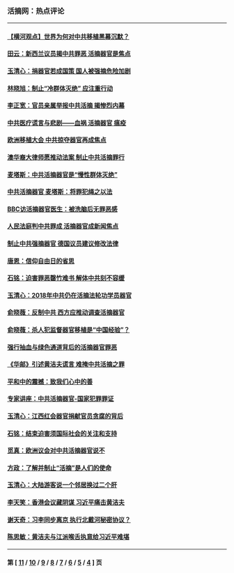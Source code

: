 ### 活摘网：热点评论
---
#### [【横河观点】世界为何对中共移植黑幕沉默？](../../pages/nf5879/n13244249.md?07210430) 
#### [田云：新西兰议员揭中共罪恶 活摘器官是焦点](../../pages/nf5879/n13070629.md?07210430) 
#### [玉清心：捐器官若成国策 国人被强摘危险加剧](../../pages/nf5879/n12802713.md?07210430) 
#### [林晓旭：制止“冷群体灭绝” 应注重行动](../../pages/nf5879/n12779736.md?07210430) 
#### [李正宽：官员亲属举报中共活摘 揭惨烈内幕](../../pages/nf5879/n12684490.md?07210430) 
#### [中共医疗谎言与悲剧——血祸 活摘器官 瘟疫](../../pages/nf5879/n12372103.md?07210430) 
#### [欧洲移植大会 中共掠夺器官再成焦点](../../pages/nf5879/n11538883.md?07210430) 
#### [澳华裔大律师愿推动法案 制止中共活摘罪行](../../pages/nf5879/n11377039.md?07210430) 
#### [麦塔斯：中共活摘器官是“慢性群体灭绝”](../../pages/nf5879/n11350529.md?07210430) 
#### [中共活摘器官 麦塔斯：将罪犯绳之以法](../../pages/nf5879/n11347973.md?07210430) 
#### [BBC访活摘器官医生：被洗脑后无罪恶感](../../pages/nf5879/n11335935.md?07210430) 
#### [人民法庭判中共罪成 活摘器官成新闻焦点](../../pages/nf5879/n11331578.md?07210430) 
#### [制止中共强摘器官 德国议员建议修改法律](../../pages/nf5879/n11249451.md?07210430) 
#### [唐恩：信仰自由日的省思](../../pages/nf5879/n11003525.md?07210430) 
#### [石铭：迫害罪恶罄竹难书  解体中共刻不容缓](../../pages/nf5879/n10942855.md?07210430) 
#### [玉清心：2018年中共仍在活摘法轮功学员器官](../../pages/nf5879/n10914646.md?07210430) 
#### [俞晓薇：反制中共 西方应推动调查活摘器官](../../pages/nf5879/n10794671.md?07210430) 
#### [俞晓薇：杀人犯监督器官移植是“中国经验”？](../../pages/nf5879/n10466427.md?07210430) 
#### [强行抽血与绿色通道背后的活摘器官罪恶](../../pages/nf5879/n10004708.md?07210430) 
#### [《华邮》引述黄洁夫谎言 难掩中共活摘之罪](../../pages/nf5879/n9642309.md?07210430) 
#### [平和中的震撼：致我们心中的善](../../pages/nf5879/n9021123.md?07210430) 
#### [专家讲座：中共活摘器官-国家犯罪罪证](../../pages/nf5879/n8828153.md?07210430) 
#### [玉清心：江西红会器官捐献官员贪腐的背后](../../pages/nf5879/n8522122.md?07210430) 
#### [石铭：结束迫害须国际社会的关注和支持](../../pages/nf5879/n8443497.md?07210430) 
#### [觅真：欧洲议会对中共活摘器官说不](../../pages/nf5879/n8337486.md?07210430) 
#### [方政：了解并制止“活摘”是人们的使命](../../pages/nf5879/n8329214.md?07210430) 
#### [玉清心：大陆游客说一个邻居换过二个肝](../../pages/nf5879/n8291404.md?07210430) 
#### [李天笑：香港会议藏阴谋 习近平痛击黄洁夫](../../pages/nf5879/n8241459.md?07210430) 
#### [谢天奇：习李同步离京 执行北戴河秘密协议？](../../pages/nf5879/n8230418.md?07210430) 
#### [陈思敏：黄洁夫与江派喉舌执意给习近平难堪](../../pages/nf5879/n8222166.md?07210430) 

---
#### 第 [ [11](./11.md?07210430) / [10](./10.md?07210430) / [9](./9.md?07210430) / [8](./8.md?07210430) / [7](./7.md?07210430) / [6](./6.md?07210430) / [5](./5.md?07210430) / [4](./4.md?07210430) ] 页
